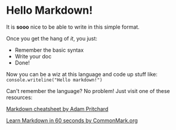 # Hello Markdown!

It is **sooo** nice to be able to write in this simple format.

Once you get the hang of *it*, you just:

* Remember the basic syntax
* Write your doc
* Done!

Now you can be a wiz at this language and code up stuff like: `console.writeline("Hello markdown!")`

Can't remember the language? No problem! Just visit one of these resources:

[Markdown cheatsheet by Adam Pritchard](https://github.com/adam-p/markdown-here/wiki/Markdown-Cheatsheet)

[Learn Markdown in 60 seconds by CommonMark.org](http://commonmark.org/help/)
